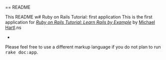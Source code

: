 == README

This README w# Ruby on Rails Tutorial: first application
This is the first application for
[*Ruby on Rails Tutorial: Learn Rails by Example*](http://railstutorial.org/)
by [Michael Hartl](http://michaelhartl.com/).ns

* 


Please feel free to use a different markup language if you do not plan to run
<tt>rake doc:app</tt>.
